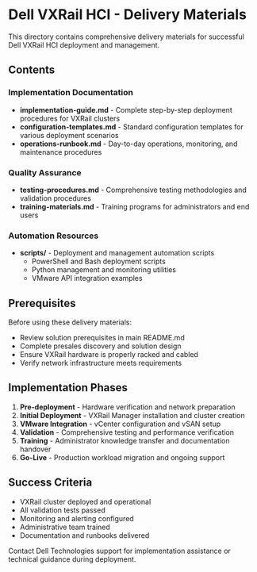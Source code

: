 # Dell VXRail HCI - Delivery Materials

This directory contains comprehensive delivery materials for successful Dell VXRail HCI deployment and management.

## Contents

### Implementation Documentation
- **implementation-guide.md** - Complete step-by-step deployment procedures for VXRail clusters
- **configuration-templates.md** - Standard configuration templates for various deployment scenarios
- **operations-runbook.md** - Day-to-day operations, monitoring, and maintenance procedures

### Quality Assurance
- **testing-procedures.md** - Comprehensive testing methodologies and validation procedures
- **training-materials.md** - Training programs for administrators and end users

### Automation Resources
- **scripts/** - Deployment and management automation scripts
  - PowerShell and Bash deployment scripts
  - Python management and monitoring utilities
  - VMware API integration examples

## Prerequisites

Before using these delivery materials:
- Review solution prerequisites in main README.md
- Complete presales discovery and solution design
- Ensure VXRail hardware is properly racked and cabled
- Verify network infrastructure meets requirements

## Implementation Phases

1. **Pre-deployment** - Hardware verification and network preparation
2. **Initial Deployment** - VXRail Manager installation and cluster creation
3. **VMware Integration** - vCenter configuration and vSAN setup
4. **Validation** - Comprehensive testing and performance verification
5. **Training** - Administrator knowledge transfer and documentation handover
6. **Go-Live** - Production workload migration and ongoing support

## Success Criteria

- VXRail cluster deployed and operational
- All validation tests passed
- Monitoring and alerting configured
- Administrative team trained
- Documentation and runbooks delivered

Contact Dell Technologies support for implementation assistance or technical guidance during deployment.